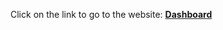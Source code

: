 Click on the link to go to the website: [**Dashboard**](https://precious-kitten-5c6535.netlify.app/)